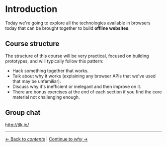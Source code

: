 # Introduction

Today we're going to explore all the technologies available in browsers today that can be brought together to build **offline websites**.

## Course structure

The structure of this course will be very practical, focused on building prototypes, and will typically follow this pattern:

- Hack something together that works.
- Talk about why it works (explaining any browser APIs that we've used that may be unfamiliar).
- Discuss why it's inefficient or inelegant and then improve on it.
- There are bonus exercises at the end of each section if you find the core material not challenging enough.

## Group chat

http://tlk.io/

---

[← Back to *contents*](https://github.com/matthew-andrews/workshop-making-it-work-offline) | [Continue to *why* →](01-why)
